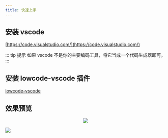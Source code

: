 ```yaml
---
title: 快速上手
---
```


## 安装 vscode

[https://code.visualstudio.com/](https://code.visualstudio.com/)

::: tip 提示
如果 vscode 不是你的主要编码工具，将它当成一个代码生成器即可。
:::

## 安装 lowcode-vscode 插件

[lowcode-vscode](https://marketplace.visualstudio.com/items?itemName=wjkang.lowcode)

## 效果预览

<p align="center"><img src="https://jaycewu.gitee.io/image-hosting/lowcode-preview.gif"/></p>

![](https://fastly.jsdelivr.net/gh/migrate-gitee/img-host@latest/2020/11/03/1604413145869.gif)
